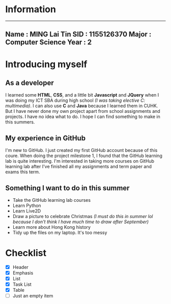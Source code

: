 # Information
----------------
Name : MING Lai Tin
SID : 1155126370
Major : Computer Science
Year : 2
----------------
# Introducing myself
## As a developer
I  learned some **HTML**, **CSS**, and a little bit **Javascript** and **JQuery** when I was doing my ICT SBA during high school *(I was taking elective C: multimedia)*. I can also use **C** and **Java** because I learned them in CUHK. But I have never done my own project apart from school assignments and projects. I have no idea what to do. I hope I can find something to make in this summers. 

## My experience in GitHub
I'm new to GitHub. I just created my first GitHub account because of this coure. When doing the project milestone 1, I found that the GitHub learning lab is quite interesting. I'm interested in taking more courses on GitHub learning lab after I've finished all my assignments and term paper and exams this term.

## Something I want to do in this summer
* Take the GitHub learning lab courses
* Learn Python
* Learn Live2D
* Draw a picture to celebrate Christmas _(I must do this in summer lol because I don't think I have much time to draw after September)_
* Learn more about Hong Kong history
* Tidy up the files on my laptop. It's too messy

# Checklist
- [x] Header
- [x] Emphasis
- [x] List
- [x] Task List
- [x] Table
- [ ] Just an empty item
